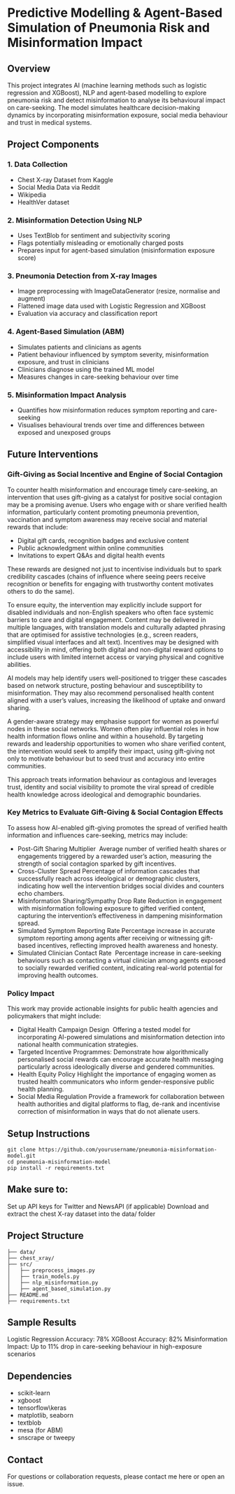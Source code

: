 # Predictive Modelling & Agent-Based Simulation of Pneumonia Risk and Misinformation Impact

## Overview
This project integrates AI (machine learning methods such as logistic regression and XGBoost), NLP and agent-based modelling to explore pneumonia risk and detect misinformation to analyse its behavioural impact on care-seeking. The model simulates healthcare decision-making dynamics by incorporating misinformation exposure, social media behaviour and trust in medical systems.

## Project Components

### 1. Data Collection
* Chest X-ray Dataset from Kaggle
* Social Media Data via Reddit
* Wikipedia
* HealthVer dataset

### 2. Misinformation Detection Using NLP
* Uses TextBlob for sentiment and subjectivity scoring
* Flags potentially misleading or emotionally charged posts
* Prepares input for agent-based simulation (misinformation exposure score)

### 3. Pneumonia Detection from X-ray Images
* Image preprocessing with ImageDataGenerator (resize, normalise and augment)
* Flattened image data used with Logistic Regression and XGBoost
* Evaluation via accuracy and classification report

### 4. Agent-Based Simulation (ABM)
* Simulates patients and clinicians as agents
* Patient behaviour influenced by symptom severity, misinformation exposure, and trust in clinicians
* Clinicians diagnose using the trained ML model
* Measures changes in care-seeking behaviour over time

### 5. Misinformation Impact Analysis
* Quantifies how misinformation reduces symptom reporting and care-seeking
* Visualises behavioural trends over time and differences between exposed and unexposed groups

## Future Interventions
### Gift-Giving as Social Incentive and Engine of Social Contagion
To counter health misinformation and encourage timely care-seeking, an intervention that uses gift-giving as a catalyst for positive social contagion may be a promising avenue. Users who engage with or share verified health information, particularly content promoting pneumonia prevention, vaccination and symptom awareness may receive social and material rewards that include:

* Digital gift cards, recognition badges and exclusive content
* Public acknowledgment within online communities
* Invitations to expert Q&As and digital health events

These rewards are designed not just to incentivise individuals but to spark credibility cascades (chains of influence where seeing peers receive recognition or benefits for engaging with trustworthy content motivates others to do the same).

To ensure equity, the intervention may explicitly include support for disabled individuals and non-English speakers who often face systemic barriers to care and digital engagement. Content may be delivered in multiple languages, with translation models and culturally adapted phrasing that are optimised for assistive technologies (e.g., screen readers, simplified visual interfaces and alt text). Incentives may be designed with accessibility in mind, offering both digital and non-digital reward options to include users with limited internet access or varying physical and cognitive abilities.

AI models may help identify users well-positioned to trigger these cascades based on network structure, posting behaviour and susceptibility to misinformation. They may also recommend personalised health content aligned with a user’s values, increasing the likelihood of uptake and onward sharing.

A gender-aware strategy may emphasise support for women as powerful nodes in these social networks. Women often play influential roles in how health information flows online and within a household. By targeting rewards and leadership opportunities to women who share verified content, the intervention would seek to amplify their impact, using gift-giving not only to motivate behaviour but to seed trust and accuracy into entire communities.

This approach treats information behaviour as contagious and leverages trust, identity and social visibility to promote the viral spread of credible health knowledge across ideological and demographic boundaries.

### Key Metrics to Evaluate Gift-Giving & Social Contagion Effects
To assess how AI-enabled gift-giving promotes the spread of verified health information and influences care-seeking, metrics may include:

* Post-Gift Sharing Multiplier
   Average number of verified health shares or engagements triggered by a rewarded user’s action, measuring the strength of social contagion sparked by gift incentives.
* Cross-Cluster Spread
  Percentage of information cascades that successfully reach across ideological or demographic clusters, indicating how well the intervention bridges social divides and counters echo chambers.
* Misinformation Sharing/Sympathy Drop Rate
  Reduction in engagement with misinformation following exposure to gifted verified content, capturing the intervention’s effectiveness in dampening misinformation spread.
* Simulated Symptom Reporting Rate
  Percentage increase in accurate symptom reporting among agents after receiving or witnessing gift-based incentives, reflecting improved health awareness and honesty.
* Simulated Clinician Contact Rate
   Percentage increase in care-seeking behaviours such as contacting a virtual clinician among agents exposed to socially rewarded verified content, indicating real-world potential for improving health outcomes.

### Policy Impact
This work may provide actionable insights for public health agencies and policymakers that might include:

* Digital Health Campaign Design
   Offering a tested model for incorporating AI-powered simulations and misinformation detection into national health communication strategies.
* Targeted Incentive Programmes:
  Demonstrate how algorithmically personalised social rewards can encourage accurate health messaging particularly across ideologically diverse and gendered communities.
* Health Equity Policy
  Highlight the importance of engaging women as trusted health communicators who inform gender-responsive public health planning.
* Social Media Regulation
  Provide a framework for collaboration between health authorities and digital platforms to flag, de-rank and incentivise correction of misinformation in ways that do not alienate users.

## Setup Instructions
```plaintext
git clone https://github.com/yourusername/pneumonia-misinformation-model.git
cd pneumonia-misinformation-model
pip install -r requirements.txt
```
## Make sure to:
Set up API keys for Twitter and NewsAPI (if applicable)
Download and extract the chest X-ray dataset into the data/ folder

## Project Structure
```plaintext
├── data/
├── chest_xray/
├── src/
│   ├── preprocess_images.py
│   ├── train_models.py
│   ├── nlp_misinformation.py
│   ├── agent_based_simulation.py
├── README.md
├── requirements.txt
```
## Sample Results
Logistic Regression Accuracy: 78%
XGBoost Accuracy: 82%
Misinformation Impact: Up to 11% drop in care-seeking behaviour in high-exposure scenarios

## Dependencies
* scikit-learn
* xgboost
* tensorflow\keras
* matplotlib, seaborn
* textblob
* mesa (for ABM)
* snscrape or tweepy

## Contact
For questions or collaboration requests, please contact me here or open an issue.
